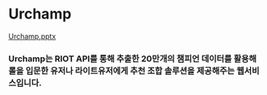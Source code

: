 # Urchamp
[Urchamp.pptx](https://github.com/dlaghwls1104/Urchamp/files/8960019/Urchamp.pptx)

### Urchamp는 RIOT API를 통해 추출한 20만개의 챔피언 데이터를 활용해 롤을 입문한 유저나 라이트유저에게 추천 조합 솔루션을 제공해주는 웹서비스입니다.
